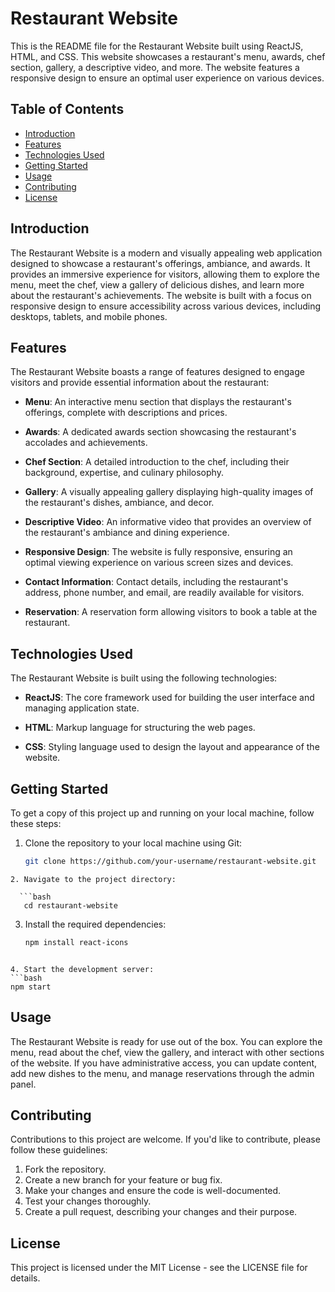 # Restaurant Website

This is the README file for the Restaurant Website built using ReactJS, HTML, and CSS. This website showcases a restaurant's menu, awards, chef section, gallery, a descriptive video, and more. The website features a responsive design to ensure an optimal user experience on various devices.

## Table of Contents

- [Introduction](#introduction)
- [Features](#features)
- [Technologies Used](#technologies-used)
- [Getting Started](#getting-started)
- [Usage](#usage)
- [Contributing](#contributing)
- [License](#license)

## Introduction

The Restaurant Website is a modern and visually appealing web application designed to showcase a restaurant's offerings, ambiance, and awards. It provides an immersive experience for visitors, allowing them to explore the menu, meet the chef, view a gallery of delicious dishes, and learn more about the restaurant's achievements. The website is built with a focus on responsive design to ensure accessibility across various devices, including desktops, tablets, and mobile phones.

## Features

The Restaurant Website boasts a range of features designed to engage visitors and provide essential information about the restaurant:

- **Menu**: An interactive menu section that displays the restaurant's offerings, complete with descriptions and prices.

- **Awards**: A dedicated awards section showcasing the restaurant's accolades and achievements.

- **Chef Section**: A detailed introduction to the chef, including their background, expertise, and culinary philosophy.

- **Gallery**: A visually appealing gallery displaying high-quality images of the restaurant's dishes, ambiance, and decor.

- **Descriptive Video**: An informative video that provides an overview of the restaurant's ambiance and dining experience.

- **Responsive Design**: The website is fully responsive, ensuring an optimal viewing experience on various screen sizes and devices.

- **Contact Information**: Contact details, including the restaurant's address, phone number, and email, are readily available for visitors.

- **Reservation**: A reservation form allowing visitors to book a table at the restaurant.

## Technologies Used

The Restaurant Website is built using the following technologies:

- **ReactJS**: The core framework used for building the user interface and managing application state.

- **HTML**: Markup language for structuring the web pages.

- **CSS**: Styling language used to design the layout and appearance of the website.

## Getting Started

To get a copy of this project up and running on your local machine, follow these steps:

1. Clone the repository to your local machine using Git:

   ```bash
   git clone https://github.com/your-username/restaurant-website.git
 ```
2. Navigate to the project directory:

   ```bash
    cd restaurant-website
 ```

 3. Install the required dependencies:
    ```bash
    npm install react-icons
 ```

 4. Start the development server:
```bash
 npm start
 ```
 ## Usage
 The Restaurant Website is ready for use out of the box. You can explore the menu, read about the chef, view the gallery, and interact with other sections of the website. If you have administrative access, you can update content, add new dishes to the menu, and manage reservations through the admin panel.

  ## Contributing
  Contributions to this project are welcome. If you'd like to contribute, please follow these guidelines:

1. Fork the repository.
2. Create a new branch for your feature or bug fix.
3. Make your changes and ensure the code is well-documented.
4. Test your changes thoroughly.
5. Create a pull request, describing your changes and their purpose.

## License
This project is licensed under the MIT License - see the LICENSE file for details.